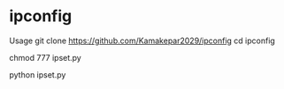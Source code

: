 # ipconfig
Usage git clone https://github.com/Kamakepar2029/ipconfig
cd ipconfig

chmod 777 ipset.py

python ipset.py
